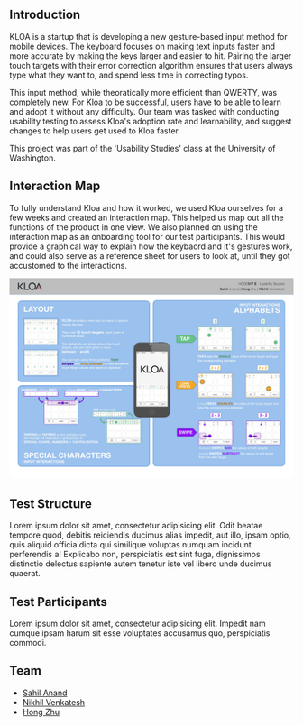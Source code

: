## Introduction

KLOA is a startup that is developing a new gesture-based input method for mobile devices. The keyboard focuses on making text inputs faster and more accurate by making the keys larger and easier to hit. Pairing the larger touch targets with their error correction algorithm ensures that users always type what they want to, and spend less time in correcting typos.

This input method, while theoratically more efficient than QWERTY, was completely new. For Kloa to be successful, users have to be able to learn and adopt it without any difficulty. Our team was tasked with conducting usability testing to assess Kloa's adoption rate and learnability, and suggest changes to help users get used to Kloa faster.

This project was part of the 'Usability Studies' class at the University of Washington.

## Interaction Map

To fully understand Kloa and how it worked, we used Kloa ourselves for a few weeks and created an interaction map. This helped us map out all the functions of the product in one view. We also planned on using the interaction map as an onboarding tool for our test participants. This would provide a graphical way to explain how the keybaord and it's gestures work, and could also serve as a reference sheet for users to look at, until they got accustomed to the interactions.

![Kloa Interaction Map](assets/img/projects/kloa/interaction-map-1.jpg)

## Test Structure

Lorem ipsum dolor sit amet, consectetur adipisicing elit. Odit beatae tempore quod, debitis reiciendis ducimus alias impedit, aut illo, ipsam optio, quis aliquid officia dicta qui similique voluptas numquam incidunt perferendis a! Explicabo non, perspiciatis est sint fuga, dignissimos distinctio delectus sapiente autem tenetur iste vel libero unde ducimus quaerat.

## Test Participants

Lorem ipsum dolor sit amet, consectetur adipisicing elit. Impedit nam cumque ipsam harum sit esse voluptates accusamus quo, perspiciatis commodi.

## Team

<div class="team">
<ul>
<li><a target="_blank" href="https://www.linkedin.com/in/sahil-anand-a420b314">Sahil Anand</a></li>
<li><a target="_blank" href="https://www.linkedin.com/in/nvenk">Nikhil Venkatesh</a></li>
<li><a target="_blank" href="https://www.linkedin.com/in/zhuhongzhu">Hong Zhu</a></li>
</ul>
</div>

